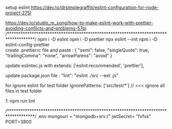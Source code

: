 setup eslint
https://dev.to/drsimplegraffiti/eslint-configuration-for-node-project-275l

https://dev.to/studio_m_song/how-to-make-eslint-work-with-prettier-avoiding-conflicts-and-problems-57pi
/************************************************************************************/
npm i -D eslint
npm i -D prettier
npx eslint --init
npm i -D eslint-config-prettier  
create .prettierrc file and paste :
{
"semi": false,
"singleQuote": true,
"trailingComma": "none",
"arrowParens": "avoid"
}

update eslintec.js with
extends: ['eslint:recommended', 'prettier'],

update package.json file :
"lint": "eslint ./src --ext .js"

for ignore eslint for test folder
ignorePatterns: ['src/test/*'] // <<< ignore all files in test folder

1: npm run lint

/************************************************************************************/
.env
mongouri = "mongodb+srv:/"
jwtSecret= "fvfvs"
PORT=3800
